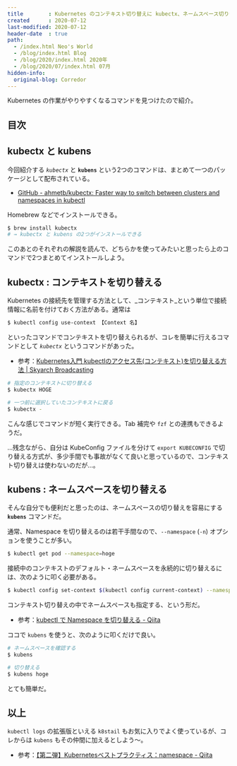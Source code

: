 ```yaml
---
title        : Kubernetes のコンテキスト切り替えに kubectx、ネームスペース切り替えに kubens
created      : 2020-07-12
last-modified: 2020-07-12
header-date  : true
path:
  - /index.html Neo's World
  - /blog/index.html Blog
  - /blog/2020/index.html 2020年
  - /blog/2020/07/index.html 07月
hidden-info:
  original-blog: Corredor
---
```


Kubernetes の作業がやりやすくなるコマンドを見つけたので紹介。

## 目次

## kubectx と kubens

今回紹介する _`kubectx`_ と **`kubens`** という2つのコマンドは、まとめて一つのパッケージとして配布されている。

- [GitHub - ahmetb/kubectx: Faster way to switch between clusters and namespaces in kubectl](https://github.com/ahmetb/kubectx)

Homebrew などでインストールできる。

```bash
$ brew install kubectx
# → kubectx と kubens の2つがインストールできる
```

このあとのそれぞれの解説を読んで、どちらかを使ってみたいと思ったら上のコマンドで2つまとめてインストールしよう。

## kubectx : コンテキストを切り替える

Kubernetes の接続先を管理する方法として、_コンテキスト_という単位で接続情報に名前を付けておく方法がある。通常は

```bash
$ kubectl config use-context 【Context 名】
```

といったコマンドでコンテキストを切り替えられるが、コレを簡単に行えるコマンドとして _`kubectx`_ というコマンドがあった。

- 参考：[Kubernetes入門 kubectlのアクセス先(コンテキスト)を切り替える方法 | Skyarch Broadcasting](https://www.skyarch.net/blog/?p=16631)

```bash
# 指定のコンテキストに切り替える
$ kubectx HOGE

# 一つ前に選択していたコンテキストに戻る
$ kubectx -
```

こんな感じでコマンドが短く実行できる。Tab 補完や `fzf` との連携もできるようだ。

…残念ながら、自分は KubeConfig ファイルを分けて `export KUBECONFIG` で切り替える方式が、多少手間でも事故がなくて良いと思っているので、コンテキスト切り替えは使わないのだが…。

## kubens : ネームスペースを切り替える

そんな自分でも便利だと思ったのは、ネームスペースの切り替えを容易にする **`kubens`** コマンドだ。

通常、Namespace を切り替えるのは若干手間なので、`--namespace` (`-n`) オプションを使うことが多い。

```bash
$ kubectl get pod --namespace=hoge
```

接続中のコンテキストのデフォルト・ネームスペースを永続的に切り替えるには、次のように叩く必要がある。

```bash
$ kubectl config set-context $(kubectl config current-context) --namespace=hoge
```

コンテキスト切り替えの中でネームスペースも指定する、という形だ。

- 参考：[kubectl で Namespace を切り替える - Qiita](https://qiita.com/nirasan/items/9dcc7e45cf20fb72bf8a)

ココで `kubens` を使うと、次のように叩くだけで良い。

```bash
# ネームスペースを確認する
$ kubens

# 切り替える
$ kubens hoge
```

とても簡単だ。

## 以上

`kubectl logs` の拡張版といえる `k8stail` もお気に入りでよく使っているが、コレからは `kubens` もその仲間に加えるとしよう〜。

- 参考：[【第二弾】Kubernetesベストプラクティス：namespace - Qiita](https://qiita.com/jackchuka/items/a1456d8cab03651ddbf8)
